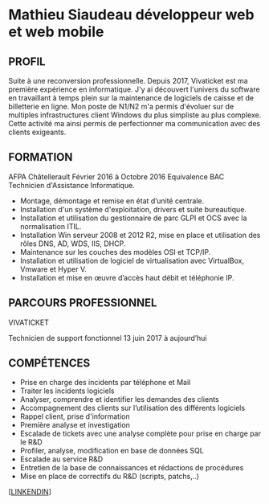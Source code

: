 # Mathieu Siaudeau développeur web et web mobile
## PROFIL

Suite à une reconversion
professionnelle. Depuis 2017,
Vivaticket est ma première
expérience en informatique. J'y ai
découvert l'univers du software en
travaillant à temps plein sur la
maintenance de logiciels de caisse et
de billetterie en ligne.
Mon poste de N1/N2 m'a permis
d'évoluer sur de multiples
infrastructures client Windows du plus
simpliste au plus complexe. Cette
activité ma ainsi permis de
perfectionner ma communication
avec des clients exigeants.

## FORMATION

AFPA Châtellerault
Février 2016 à Octobre 2016
Equivalence BAC Technicien d'Assistance Informatique.
- Montage, démontage et remise en état d’unité centrale.
- Installation d'un système d'exploitation, drivers et suite bureautique.
- Installation et utilisation du gestionnaire de parc GLPI et OCS avec la
normalisation ITIL.
- Installation Win serveur 2008 et 2012 R2, mise en place et utilisation
des rôles DNS, AD, WDS, IIS, DHCP.
- Maintenance sur les couches des modèles OSI et TCP/IP.
- Installation et utilisation de logiciel de virtualisation avec VirtualBox,
Vmware et Hyper V.
- Installation et mise en œuvre d’accès haut débit et téléphonie IP. 

## PARCOURS PROFESSIONNEL

VIVATICKET

Technicien de support fonctionnel
13 juin 2017 à aujourd’hui

## COMPÉTENCES
- Prise en charge des incidents par téléphone et Mail
- Traiter les incidents logiciels
- Analyser, comprendre et identifier les demandes des clients
- Accompagnement des clients sur l’utilisation des différents logiciels
- Rappel client, prise d'information
- Première analyse et investigation
- Escalade de tickets avec une analyse complète pour prise en charge
par le R&D
- Profiler, analyse, modification en base de données SQL
- Escalade au service R&D
- Entretien de la base de connaissances et rédactions de procédures
- Mise en place de correctifs du R&D (scripts, patchs,..)

[[LINKENDIN](https://www.linkedin.com/in/mathieu-siaudeau-241b98131/)]
